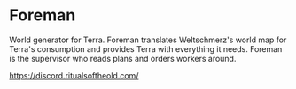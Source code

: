 # Foreman
World generator for Terra. Foreman translates Weltschmerz's world map for Terra's consumption and provides Terra with everything it needs. Foreman is the supervisor who reads plans and orders workers around.

https://discord.ritualsoftheold.com/
